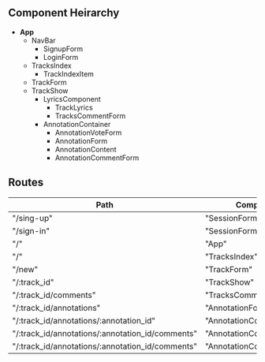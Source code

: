 ## Component Heirarchy

* **App**
  * NavBar
    * SignupForm
    * LoginForm
  * TracksIndex
    * TrackIndexItem
  * TrackForm
  * TrackShow
    * LyricsComponent
      * TrackLyrics
      * TracksCommentForm
    * AnnotationContainer
      * AnnotationVoteForm
      * AnnotationForm
      * AnnotationContent
      * AnnotationCommentForm

## Routes

|Path   | Component   |
|-------|-------------|
| "/sing-up" | "SessionForm" |
| "/sign-in" | "SessionForm" |
| "/" | "App" |
| "/" | "TracksIndex" |
| "/new" | "TrackForm" |
| "/:track_id" | "TrackShow" |
| "/:track_id/comments" | "TracksCommentForm" |
| "/:track_id/annotations" | "AnnotationForm" |
| "/:track_id/annotations/:annotation_id" | "AnnotationContent" |
| "/:track_id/annotations/:annotation_id/comments" | "AnnotationCommentsForm" |
| "/:track_id/annotations/:annotation_id/comments" | "AnnotationCommentsForm" |
